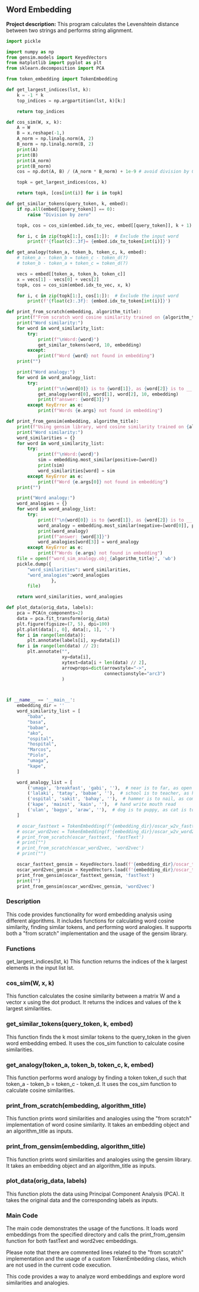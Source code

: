 ## Word Embedding

**Project description:** This program calculates the Levenshtein distance between two strings and performs string alignment.

```python
import pickle

import numpy as np
from gensim.models import KeyedVectors
from matplotlib import pyplot as plt
from sklearn.decomposition import PCA

from token_embedding import TokenEmbedding

def get_largest_indices(lst, k):
    k = -1 * k
    top_indices = np.argpartition(lst, k)[k:]

    return top_indices

def cos_sim(W, x, k):
    A = W
    B = x.reshape(-1,)
    A_norm = np.linalg.norm(A, 2)
    B_norm = np.linalg.norm(B, 2)
    print(A)
    print(B)
    print(A_norm)
    print(B_norm)
    cos = np.dot(A, B) / (A_norm * B_norm) + 1e-9 # avoid division by 0

    topk = get_largest_indices(cos, k)

    return topk, [cos[int(i)] for i in topk]

def get_similar_tokens(query_token, k, embed):
    if np.all(embed[[query_token]] == 0):
        raise "Division by zero"

    topk, cos = cos_sim(embed.idx_to_vec, embed[[query_token]], k + 1)

    for i, c in zip(topk[1:], cos[1:]):  # Exclude the input word
        print(f'{float(c):.3f}= {embed.idx_to_token[int(i)]}')

def get_analogy(token_a, token_b, token_c, k, embed):
    # token_a - token_b = token_c - token_d(?)
    # token_b - token_a + token_c = token_d(?)

    vecs = embed[[token_a, token_b, token_c]]
    x = vecs[1] - vecs[0] + vecs[2]
    topk, cos = cos_sim(embed.idx_to_vec, x, k)

    for i, c in zip(topk[1:], cos[1:]):  # Exclude the input word
        print(f'{float(c):.3f}: {embed.idx_to_token[int(i)]}')

def print_from_scratch(embedding, algorithm_title):
    print(f"From scratch word cosine similarity trained on {algorithm_title}")
    print("Word similarity:")
    for word in word_similarity_list:
        try:
            print(f"\nWord:{word}")
            get_similar_tokens(word, 10, embedding)
        except:
            print(f"Word {word} not found in embedding")
    print("")

    print("Word analogy:")
    for word in word_analogy_list:
        try:
            print(f"\n{word[0]} is to {word[1]}, as {word[2]} is to __: ")
            get_analogy(word[0], word[1], word[2], 10, embedding)
            print(f"answer: {word[3]}")
        except KeyError as e:
            print(f"Words {e.args} not found in embedding")

def print_from_gensim(embedding, algorithm_title):
    print(f"Using gensim library, word cosine similarity trained on {algorithm_title}")
    print("Word similarity:")
    word_similarities = {}
    for word in word_similarity_list:
        try:
            print(f"\nWord:{word}")
            sim = embedding.most_similar(positive=[word])
            print(sim)
            word_similarities[word] = sim
        except KeyError as e:
            print(f"Word {e.args[0]} not found in embedding")
    print("")

    print("Word analogy:")
    word_analogies = {}
    for word in word_analogy_list:
        try:
            print(f"\n{word[0]} is to {word[1]}, as {word[2]} is to __: ")
            word_analogy = embedding.most_similar(negative=[word[0]], positive=[word[1], word[2]])
            print(word_analogy)
            print(f"answer: {word[3]}")
            word_analogies[word[3]] = word_analogy
        except KeyError as e:
            print(f"Words {e.args} not found in embedding")
    file = open(f"word_sim_analogy.obj_{algorithm_title}", 'wb')
    pickle.dump({
        "word_similarities": word_similarities,
        "word_analogies":word_analogies
                 },
        file)

    return word_similarities, word_analogies

def plot_data(orig_data, labels):
    pca = PCA(n_components=2)
    data = pca.fit_transform(orig_data)
    plt.figure(figsize=(7, 5), dpi=100)
    plt.plot(data[:, 0], data[:, 1], '.')
    for i in range(len(data)):
        plt.annotate(labels[i], xy=data[i])
    for i in range(len(data) // 2):
        plt.annotate("",
                     xy=data[i],
                     xytext=data[i + len(data) // 2],
                     arrowprops=dict(arrowstyle="->",
                                     connectionstyle="arc3")
                     )



if __name__ == '__main__':
    embedding_dir = ''
    word_similarity_list = [
        "baba",
        "basa",
        "babae",
        "ako",
        "ospital",
        "hospital",
        "Marcos",
        "Piolo",
        "umaga",
        "kape",
    ]

    word_analogy_list = [
        ('umaga', 'breakfast', 'gabi', ''),  # near is to far, as open is to close
        ('lalaki', 'tatay', 'babae', ''),  # school is to teacher, as hospital is to doctor
        ('ospital', 'sakit', 'bahay', ''),  # hammer is to nail, as comb is to hair
        ('kape', 'mainit', 'kain', ''),  # hand write mouth read
        ('ulan', 'bagyo', 'araw', ''),  # dog is to puppy, as cat is to kitten
    ]

    # oscar_fasttext = TokenEmbedding(f'{embedding_dir}/oscar_w2v_fasttext')
    # oscar_word2vec = TokenEmbedding(f'{embedding_dir}/oscar_w2v_word2vec')
    # print_from_scratch(oscar_fasttext, 'fastText')
    # print("")
    # print_from_scratch(oscar_word2vec, 'word2vec')
    # print("")

    oscar_fasttext_gensim = KeyedVectors.load(f'{embedding_dir}/oscar_tl_fasttext.vec')
    oscar_word2vec_gensim = KeyedVectors.load(f'{embedding_dir}/oscar_tl_word2vec.vec')
    print_from_gensim(oscar_fasttext_gensim, 'fastText')
    print("")
    print_from_gensim(oscar_word2vec_gensim, 'word2vec')

```

### Description

This code provides functionality for word embedding analysis using different algorithms. It includes functions for calculating word cosine similarity, finding similar tokens, and performing word analogies. It supports both a "from scratch" implementation and the usage of the gensim library.

### Functions

get_largest_indices(lst, k)
This function returns the indices of the k largest elements in the input list lst.

### cos_sim(W, x, k)

This function calculates the cosine similarity between a matrix W and a vector x using the dot product. It returns the indices and values of the k largest similarities.

### get_similar_tokens(query_token, k, embed)

This function finds the k most similar tokens to the query_token in the given word embedding embed. It uses the cos_sim function to calculate cosine similarities.

### get_analogy(token_a, token_b, token_c, k, embed)

This function performs word analogy by finding a token token_d such that token_a - token_b = token_c - token_d. It uses the cos_sim function to calculate cosine similarities.

### print_from_scratch(embedding, algorithm_title)

This function prints word similarities and analogies using the "from scratch" implementation of word cosine similarity. It takes an embedding object and an algorithm_title as inputs.

### print_from_gensim(embedding, algorithm_title)

This function prints word similarities and analogies using the gensim library. It takes an embedding object and an algorithm_title as inputs.

### plot_data(orig_data, labels)

This function plots the data using Principal Component Analysis (PCA). It takes the original data and the corresponding labels as inputs.

### Main Code

The main code demonstrates the usage of the functions. It loads word embeddings from the specified directory and calls the print_from_gensim function for both fastText and word2vec embeddings.

Please note that there are commented lines related to the "from scratch" implementation and the usage of a custom TokenEmbedding class, which are not used in the current code execution.

This code provides a way to analyze word embeddings and explore word similarities and analogies.
